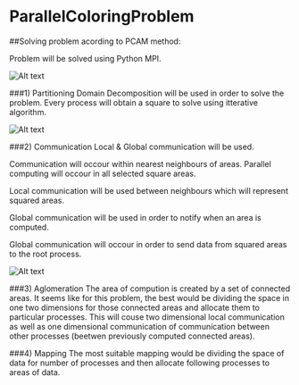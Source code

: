 # ParallelColoringProblem

##Solving problem acording to PCAM method:

  Problem will be solved using Python MPI.

  ![Alt text](http://s8.postimg.org/tfb81mgep/array.png)


###1) Partitioning
  Domain Decomposition will be used in order to solve the problem. Every process will obtain a square to solve using itterative algorithm.

  ![Alt text](http://s11.postimg.org/egprpeo9r/image.png)

###2) Communication
  Local & Global communication will be used. 

  Communication will occour within nearest neighbours of areas. Parallel computing 
  will occour in all selected square areas.

  Local communication will be used between neighbours which will represent squared areas.

  Global communication will be used in order to notify when an area is computed.

  Global communication will occour in order to send data from squared areas to the root process.

  ![Alt text](http://s22.postimg.org/ws9aoqne9/image.png)
     
###3) Aglomeration
  The area of compution is created by a set of connected areas. It seems like for this problem, the best would be dividing
  the space in one two dimensions for those connected areas and allocate them to particular processes. 
  This will couse two dimensional local communication as well as one dimensional communication of communication between
  other processes (beetwen previously computed connected areas).

###4) Mapping
  The most suitable mapping would be dividing the space of data for number of processes and then allocate following processes
  to areas of data.
